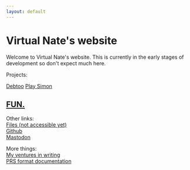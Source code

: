 ```yaml
---
layout: default
---
```


# Virtual Nate's website

Welcome to Virtual Nate's website. This is currently in the early stages of development so don't expect much here.

Projects:

[Debtoo](./pub/debtoo) [Play Simon](./Simon.html)

## [FUN.](fun.html)

Other links:  
[Files (not accessible yet)](./pub)  
[Github](https://github.com/ntvmb)  
[Mastodon](https://mastodon.social/@VirtualNate)

More things:  
[My ventures in writing](docs/creative-works)  
[PRS format documentation](./docs/prs-format)
